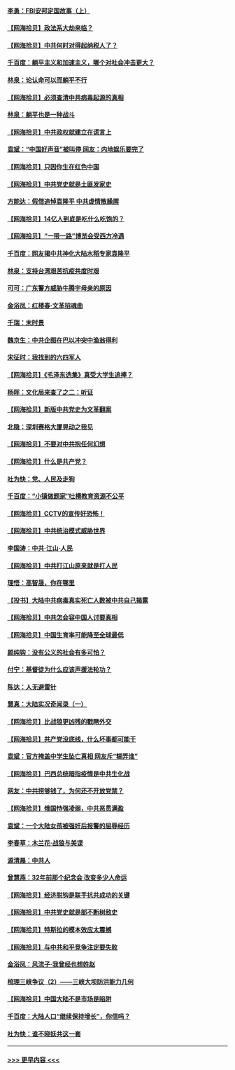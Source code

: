 #### [李勇：FBI安邦定国故事（上）](../pages/nsc993/n12987749.md?t=05311752) 
#### [【网海拾贝】政法系大劫来临？](../pages/nsc993/n12987596.md?t=05311752) 
#### [【网海拾贝】中共何时对得起纳税人了？](../pages/nsc993/n12985578.md?t=05311752) 
#### [千百度：躺平主义和加速主义，哪个对社会冲击更大？](../pages/nsc993/n12985512.md?t=05311752) 
#### [林泉：论认命可以而躺平不行](../pages/nsc993/n12985505.md?t=05311752) 
#### [【网海拾贝】必须查清中共病毒起源的真相](../pages/nsc993/n12984276.md?t=05311752) 
#### [林泉：躺平也是一种战斗](../pages/nsc993/n12984194.md?t=05311752) 
#### [【网海拾贝】中共政权就建立在谎言上](../pages/nsc993/n12981880.md?t=05311752) 
#### [袁斌：“中国好声音”被叫停 网友：内地娱乐要完了](../pages/nsc993/n12981826.md?t=05311752) 
#### [【网海拾贝】只因你生在红色中国](../pages/nsc993/n12979096.md?t=05311752) 
#### [【网海拾贝】中共党史就是土匪发家史](../pages/nsc993/n12976478.md?t=05311752) 
#### [方能达：假借追悼袁隆平 中共虚情散臊腥](../pages/nsc993/n12976396.md?t=05311752) 
#### [【网海拾贝】14亿人到底是吃什么吃饱的？](../pages/nsc993/n12974125.md?t=05311752) 
#### [【网海拾贝】“一带一路”博览会受西方冷遇](../pages/nsc993/n12971787.md?t=05311752) 
#### [千百度：网友揭中共神化大陆水稻专家袁隆平](../pages/nsc993/n12971733.md?t=05311752) 
#### [林泉：支持台湾艰苦抗疫共度时艰](../pages/nsc993/n12971350.md?t=05311752) 
#### [可可：广东警方威胁牛腾宇母亲的原因](../pages/nsc993/n12971100.md?t=05311752) 
#### [金浴凤：红楼春·文革招魂曲](../pages/nsc993/n12970354.md?t=05311752) 
#### [千瑞：末时景](../pages/nsc993/n12970337.md?t=05311752) 
#### [魏京生：中共企图在巴以冲突中渔翁得利](../pages/nsc993/n12970286.md?t=05311752) 
#### [宋征时：我找到的六四军人](../pages/nsc993/n12970213.md?t=05311752) 
#### [【网海拾贝】《毛泽东选集》真受大学生追捧？](../pages/nsc993/n12968779.md?t=05311752) 
#### [杨晖：文化局来查了之二：听证](../pages/nsc993/n12966528.md?t=05311752) 
#### [【网海拾贝】新版中共党史为文革翻案](../pages/nsc993/n12967526.md?t=05311752) 
#### [北隐：深圳赛格大厦晃动之我见](../pages/nsc993/n12967393.md?t=05311752) 
#### [【网海拾贝】不要对中共抱任何幻想](../pages/nsc993/n12965222.md?t=05311752) 
#### [【网海拾贝】什么是共产党？](../pages/nsc993/n12962781.md?t=05311752) 
#### [吐为快：党、人民及走狗](../pages/nsc993/n12962747.md?t=05311752) 
#### [千百度：“小镇做题家”吐槽教育资源不公平](../pages/nsc993/n12962705.md?t=05311752) 
#### [【网海拾贝】CCTV的宣传好恐怖！](../pages/nsc993/n12959984.md?t=05311752) 
#### [【网海拾贝】中共统治模式威胁世界](../pages/nsc993/n12957622.md?t=05311752) 
#### [李国涛：中共‧江山‧人民](../pages/nsc993/n12957502.md?t=05311752) 
#### [【网海拾贝】中共打江山原来就是打人民](../pages/nsc993/n12954345.md?t=05311752) 
#### [理悟：高智晟，你在哪里](../pages/nsc993/n12953115.md?t=05311752) 
#### [【投书】大陆中共病毒真实死亡人数被中共自己揭露](../pages/nsc993/n12953050.md?t=05311752) 
#### [【网海拾贝】中共怎会容中国人讨要真相](../pages/nsc993/n12952161.md?t=05311752) 
#### [【网海拾贝】中国生育率可能降至全球最低](../pages/nsc993/n12948793.md?t=05311752) 
#### [颜纯钩：没有公义的社会有多可怕？](../pages/nsc993/n12947626.md?t=05311752) 
#### [付宁：基督徒为什么应该声援法轮功？](../pages/nsc993/n12947233.md?t=05311752) 
#### [陈达：人无避雷针](../pages/nsc993/n12947098.md?t=05311752) 
#### [慧真：大陆实况奇闻录（一）](../pages/nsc993/n12945811.md?t=05311752) 
#### [【网海拾贝】比战狼更凶残的戳瞎外交](../pages/nsc993/n12945717.md?t=05311752) 
#### [【网海拾贝】共产党没底线，什么坏事都可能干](../pages/nsc993/n12942090.md?t=05311752) 
#### [袁斌：官方掩盖中学生坠亡真相 网友斥“糊弄谁”](../pages/nsc993/n12942029.md?t=05311752) 
#### [【网海拾贝】巴西总统暗指疫情是中共生化战](../pages/nsc993/n12938999.md?t=05311752) 
#### [网友：中共捞够钱了，为何还不开放党禁？](../pages/nsc993/n12938952.md?t=05311752) 
#### [【网海拾贝】俄国恃强凌弱，中共恶贯满盈](../pages/nsc993/n12936626.md?t=05311752) 
#### [袁斌：一个大陆女孩被强奸后报警的屈辱经历](../pages/nsc993/n12936547.md?t=05311752) 
#### [李春草：木兰花·战狼与美谍](../pages/nsc993/n12935995.md?t=05311752) 
#### [源清晨：中共人](../pages/nsc993/n12935589.md?t=05311752) 
#### [曾慧燕：32年前那个纪念会 改变多少人命运](../pages/nsc993/n12934233.md?t=05311752) 
#### [【网海拾贝】经济脱钩是联手抗共成功的关键](../pages/nsc993/n12934176.md?t=05311752) 
#### [【网海拾贝】中共党史就是部不断树敌史](../pages/nsc993/n12932844.md?t=05311752) 
#### [【网海拾贝】特斯拉的模本效应太震撼](../pages/nsc993/n12925626.md?t=05311752) 
#### [【网海拾贝】与中共和平竞争注定要失败](../pages/nsc993/n12923326.md?t=05311752) 
#### [金浴凤：风流子‧我曾经也想姓赵](../pages/nsc993/n12920911.md?t=05311752) 
#### [梳理三峡争议（2）——三峡大坝防洪能力几何](../pages/nsc993/n12920173.md?t=05311752) 
#### [【网海拾贝】中国大陆不是市场是陷阱](../pages/nsc993/n12920143.md?t=05311752) 
#### [千百度：大陆人口“继续保持增长”，你信吗？](../pages/nsc993/n12918946.md?t=05311752) 
#### [吐为快：谁不晓妖共这一套](../pages/nsc993/n12918941.md?t=05311752) 

----
#### [ >>> 更早内容 <<< ](../indexes/nsc993-earlier.md)
